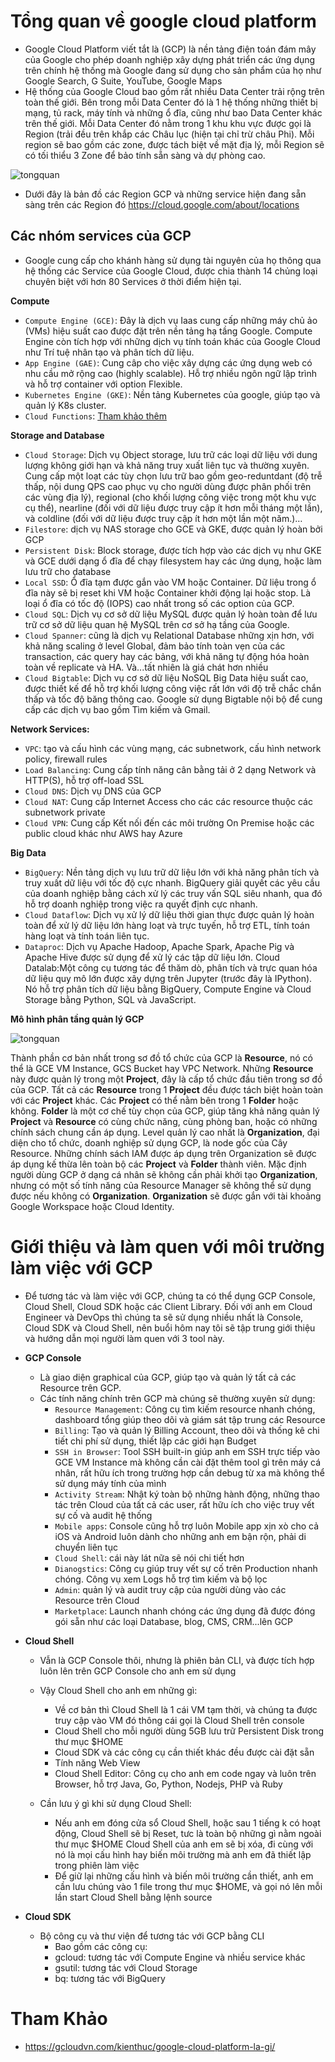 # Tổng quan về google cloud platform
- Google Cloud Platform viết tắt là (GCP) là nền tảng điện toán đám mây của Google cho phép doanh nghiệp xây dựng phát triển các ứng dụng trên chính hệ thống mà Google đang sử dụng cho sản phẩm của họ như Google Search, G Suite, YouTube, Google Maps
- Hệ thống của Google Cloud bao gồm rất nhiều Data Center trải rộng trên toàn thế giới. Bên trong mỗi Data Center đó là 1 hệ thống những thiết bị mạng, tủ rack, máy tính và những ổ đĩa, cũng như bao Data Center khác trên thế giới. Mỗi Data Center đó nằm trong 1 khu khu vực được gọi là Region (trải đều trên khắp các Châu lục (hiện tại chỉ trừ châu Phi). Mỗi region sẽ bao gồm các zone, được tách biệt về mặt địa lý, mỗi Region sẽ có tối thiểu 3 Zone  để bảo tính sẵn sàng và dự phòng cao.

![tongquan](../images/tongquan_1.PNG)

- Dưới đây là bản đồ các Region GCP và những service hiện đang sẵn sàng trên các Region đó
https://cloud.google.com/about/locations

## Các nhóm services của GCP
- Google cung cấp cho khánh hàng sử dụng tài nguyên của họ thông qua hệ thống các Service của Google Cloud, được chia thành 14 chủng loại chuyên biệt với hơn 80 Services ở thời điểm hiện tại.

**Compute**
- ``Compute Engine (GCE)``: Đây là dịch vụ Iaas cung cấp những máy chủ ảo (VMs) hiệu suất cao được đặt trên nền tảng hạ tầng Google. Compute Engine còn tích hợp với những dịch vụ tính toán khác của Google Cloud như Trí tuệ nhân tạo và phân tích dữ liệu.
- ``App Engine (GAE)``: Cung câp cho việc xây dựng các ứng dụng web có nhu cầu mở rộng cao (highly scalable). Hỗ trợ nhiều ngôn ngữ lập trình và hỗ trợ container với option Flexible.
- ``Kubernetes Engine (GKE)``: Nền tảng Kubernetes của google, giúp tạo và quản lý K8s cluster.
- ``Cloud Functions``: [Tham khảo thêm](https://topdev.vn/blog/ginco-da-su-dung-va-toi-uu-cloud-functions-nhu-the-nao/)   

**Storage and Database**
- ```Cloud Storage```: Dịch vụ Object storage, lưu trữ các loại dữ liệu với dung lượng không giới hạn và khả năng truy xuất liên tục và thường xuyên. Cung cấp một loạt các tùy chọn lưu trữ bao gồm geo-reduntdant (độ trễ thấp, nội dung QPS cao phục vụ cho người dùng được phân phối trên các vùng địa lý), regional (cho khối lượng công việc trong một khu vực cụ thể), nearline (đối với dữ liệu được truy cập ít hơn mỗi tháng một lần), và coldline (đối với dữ liệu được truy cập ít hơn một lần một năm.)…
- ```Filestore```: dịch vụ NAS storage cho GCE và GKE, được quản lý hoàn bởi GCP
- ```Persistent Disk```: Block storage, được tích hợp vào các dịch vụ như GKE và GCE dưới dạng ổ đĩa để chạy filesystem hay các ứng dụng, hoặc làm lưu trữ cho database
- ```Local SSD```: Ổ đĩa tạm được gắn vào VM hoặc Container. Dữ liệu trong ổ đĩa này sẽ bị reset khi VM hoặc Container khởi động lại hoặc stop. Là loại ổ đĩa có tốc độ  (IOPS) cao nhất trong số các option của GCP.
- ```Cloud SQL```: Dịch vụ cơ sở dữ liệu MySQL được quản lý hoàn toàn để lưu trữ cơ sở dữ liệu quan hệ MySQL trên cơ sở hạ tầng của Google.
- ```Cloud Spanner```:  cũng là dịch vụ Relational Database những xịn hơn, với khả năng scaling ở level Global, đảm bảo tính toàn vẹn của các transaction, các query hay các bảng, với khả năng tự động hóa hoàn toàn về replicate và HA. Và...tất nhiên là giá chát hơn nhiều
- ```Cloud Bigtable```: Dịch vụ cơ sở dữ liệu NoSQL Big Data hiệu suất cao, được thiết kế để hỗ trợ khối lượng công việc rất lớn với độ trễ chắc chắn thấp và tốc độ băng thông cao. Google sử dụng Bigtable nội bộ để cung cấp các dịch vụ bao gồm Tìm kiếm và Gmail.

**Network Services:**
- ```VPC```: tạo và cấu hình các vùng mạng, các subnetwork, cấu hình network policy, firewall rules
- ```Load Balancing```: Cung cấp tính năng cân bằng tải ở 2 dạng Network và HTTP(S), hỗ trợ off-load SSL
- ```Cloud DNS```: Dịch vụ DNS của GCP
- ```Cloud NAT```: Cung cấp Internet Access cho các các resource thuộc các subnetwork private
- ```Cloud VPN```: Cung cấp Kết nối đến các môi trường On Premise hoặc các public cloud khác như AWS hay Azure

**Big Data**
- ```BigQuery```:  Nền tảng dịch vụ lưu trữ dữ liệu lớn với khả năng phân tích và truy xuất dữ liệu với tốc độ cực nhanh. BigQuery giải quyết các yêu cầu của doanh nghiệp bằng cách xử lý các truy vấn SQL siêu nhanh, qua đó hỗ trợ doanh nghiệp trong việc ra quyết định cực nhanh. 
- ```Cloud Dataflow```: Dịch vụ xử lý dữ liệu thời gian thực được quản lý hoàn toàn để xử lý dữ liệu lớn hàng loạt và trực tuyến, hỗ trợ ETL, tính toán hàng loạt và tính toán liên tục.
- ```Dataproc```: Dịch vụ Apache Hadoop, Apache Spark, Apache Pig và Apache Hive được sử dụng để xử lý các tập dữ liệu lớn.
Cloud Datalab:Một công cụ tương tác để thăm dò, phân tích và trực quan hóa dữ liệu quy mô lớn được xây dựng trên Jupyter (trước đây là IPython). Nó hỗ trợ phân tích dữ liệu bằng BigQuery, Compute Engine và Cloud Storage bằng Python, SQL và JavaScript.

**Mô hình phân tầng quản lý GCP**


![tongquan](../images/tongquan_2.PNG)

Thành phần cơ bản nhất trong sơ đồ tổ chức của GCP là **Resource**, nó có thể là GCE VM Instance, GCS Bucket hay VPC Network.
Những **Resource** này được quản lý trong một **Project**, đây là cấp tổ chức đầu tiên trong sơ đồ của GCP. Tất cả các **Resource** trong 1 **Project**  đều được tách biệt hoàn toàn với các **Project** khác.
Các **Project** có thể nằm bên trong 1 **Folder** hoặc không. **Folder** là một cơ chế tùy chọn của GCP, giúp tăng khả năng quản lý **Project** và **Resource** có cùng chức năng, cùng phòng ban, hoặc có những chính sách chung cần áp dụng.
Level quản lý cao nhất là **Organization**, đại diện cho tổ chức, doanh nghiệp sử dụng GCP, là node gốc của Cây Resource. Những chính sách IAM được áp dụng trên Organization sẽ được áp dụng kế thừa lên toàn bộ các **Project** và **Folder** thành viên.
Mặc định người dùng GCP ở dạng cá nhân sẽ không cần phải khởi tạo **Organization**, nhưng có một số tính năng của Resource Manager sẽ không thể sử dụng được nếu không có **Organization**. **Organization** sẽ được gắn với tài khoảng Google Workspace hoặc Cloud Identity.

# Giới thiệu và làm quen với môi trường làm việc với GCP
- Để tương tác và làm việc với GCP, chúng ta có thể dụng GCP Console, Cloud Shell, Cloud SDK hoặc các Client Library. Đối với anh em Cloud Engineer và DevOps thì chúng ta sẽ sử dụng nhiều nhất là Console, Cloud SDK và Cloud Shell, nên buổi hôm nay tôi sẽ tập trung giới thiệu và hướng dẫn mọi người làm quen với 3 tool này.

- **GCP Console**
  - Là giao diện graphical của GCP, giúp tạo và quản lý tất cả các Resource trên GCP.
  - Các tính năng chính trên GCP mà chúng sẽ thường xuyên sử dụng:
    - ```Resource Management```: Công cụ tìm kiếm resource nhanh chóng, dashboard tổng giúp theo dõi và giám sát tập trung các Resource
    - ```Billing```: Tạo và quản lý Billing Account, theo dõi và thống kê chi tiết chi phí sử dụng, thiết lập các giới hạn Budget
    - ```SSH in Browser```: Tool SSH built-in giúp anh em SSH trực tiếp vào GCE VM Instance mà không cần cài đặt thêm tool gì trên máy cá nhân, rất hữu ích trong trường hợp cần debug từ xa mà không thể sử dụng máy tính của mình
    - ```Activity Stream```: Nhật ký toàn bộ những hành động, những thao tác trên Cloud của tất cả các user, rất hữu ích cho việc truy vết sự cố và audit hệ thống
    - ```Mobile apps```: Console cũng hỗ trợ luôn Mobile app xịn xò cho cả iOS và Android luôn dành cho những anh em bận rộn, phải di chuyển liên tục
    - ```Cloud Shell```: cái này lát nữa sẽ nói chi tiết hơn 
    - ```Dianogstics```: Công cụ giúp truy vết sự cố trên Production nhanh chóng. Công vụ xem Logs hỗ trợ tìm kiếm và bộ lọc
    - ```Admin```: quản lý và audit truy cập của người dùng vào các Resource trên Cloud
    - ```Marketplace```: Launch nhanh chóng các ứng dụng đã được đóng gói sẵn như các loại Database, blog, CMS, CRM...lên GCP

- **Cloud Shell**
  - Vẫn là GCP Console thôi, nhưng là phiên bản CLI, và được tích hợp luôn lên trên GCP Console cho anh em sử dụng
  - Vậy Cloud Shell cho anh em những gì:

    - Về cơ bản thì Cloud Shell là 1 cái VM tạm thời, và chúng ta được truy cập vào VM đó thông cái gọi là Cloud Shell trên console
    - Cloud Shell cho mỗi người dùng 5GB lưu trữ Persistent Disk trong thư mục $HOME
    - Cloud SDK và các công cụ cần thiết khác đều được cài đặt sẵn
    - Tính năng Web View
    - Cloud Shell Editor: Công cụ cho anh em code ngay và luôn trên Browser, hỗ trợ Java, Go, Python, Nodejs, PHP và Ruby

  - Cần lưu ý gì khi sử dụng Cloud Shell:
    - Nếu anh em đóng cửa sổ Cloud Shell, hoặc sau 1 tiếng k có hoạt động, Cloud Shell sẽ bị Reset, tưc là toàn bộ những gì nằm ngoài thư mục $HOME Cloud Shell của anh em sẽ bị xóa, đi cùng với nó là mọi cấu hình hay biến môi trường mà anh em đã thiết lập trong phiên làm việc
    - Để giữ lại những cấu hình và biến môi trường cần thiết, anh em cần lưu chúng vào 1 file trong thư mục $HOME, và gọi nó lên mỗi lần start Cloud Shell bằng lệnh source
- **Cloud SDK**
  - Bộ công cụ và thư viện để tương tác với GCP bằng CLI
    - Bao gồm các công cụ:
    - gcloud: tương tác với Compute Engine và nhiều service khác
    - gsutil: tương tác với Cloud Storage
    - bq: tương tác với BigQuery

# Tham Khảo
- https://gcloudvn.com/kienthuc/google-cloud-platform-la-gi/